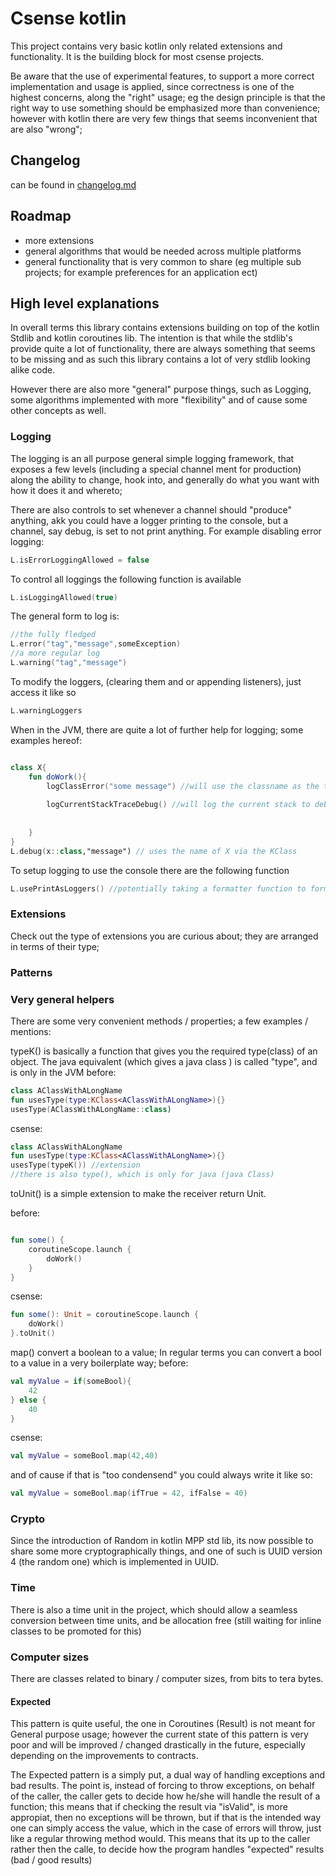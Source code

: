 # Csense kotlin

This project contains very basic kotlin only related extensions and functionality.
It is the building block for most csense projects.

Be aware that the use of experimental features, to support a more correct implementation and usage is applied, 
since correctness is one of the highest concerns, along the "right" usage; eg the design principle is that the right way to use something should be emphasized
more than convenience; however with kotlin there are very few things that seems inconvenient that are also "wrong";


## Changelog
can be found in [changelog.md](changelog.md) 

## Roadmap
- more extensions
- general algorithms that would be needed across multiple platforms
- general functionality that is very common to share (eg multiple sub projects; for example preferences for an application ect)


## High level explanations  

In overall terms this library contains extensions building on top of the kotlin Stdlib and kotlin coroutines lib.
The intention is that while the stdlib's provide quite a lot of functionality, there are always something that seems to be missing
and as such this library contains a lot of very stdlib looking alike code.

However there are also more "general" purpose things, such as Logging, some algorithms implemented with more "flexibility"
and of cause some other concepts as well. 


### Logging
The logging is an all purpose general simple logging framework, that exposes a few levels (including a special channel ment for production)
along the ability to change, hook into, and generally do what you want with how it does it and whereto;

There are also controls to set whenever a channel should "produce" anything, akk you could have a logger printing to the console, but a channel, say debug, is set to not print anything.
For example disabling error logging:
```kotlin
L.isErrorLoggingAllowed = false
```
To control all loggings the following function is available
```kotlin
L.isLoggingAllowed(true)
```

The general form to log is:
````kotlin
//the fully fledged 
L.error("tag","message",someException)
//a more regular log
L.warning("tag","message")
````

To modify the loggers, (clearing them and or appending listeners), just access it like so
````kotlin
L.warningLoggers
````

When in the JVM, there are quite a lot of further help for logging; some examples hereof:
````kotlin

class X{
    fun doWork(){
        logClassError("some message") //will use the classname as the tag
        
        logCurrentStackTraceDebug() //will log the current stack to debug (the tag will be "stack") but can be changed
        
        
    }
}
L.debug(x::class,"message") // uses the name of X via the KClass 
````
 

To setup logging to use the console there are the following function
```kotlin
L.usePrintAsLoggers() //potentially taking a formatter function to format the logs.

```


### Extensions

Check out the type of extensions you are curious about; they are arranged in terms of their type; 

### Patterns

### Very general helpers

There are some very convenient methods / properties; a few examples / mentions:

typeK() is basically a function that gives you the required type(class) of an object.
The java equivalent  (which gives a java class ) is called "type", and is only in the JVM
before:
````kotlin
class AClassWithALongName
fun usesType(type:KClass<AClassWithALongName>){}
usesType(AClassWithALongName::class)
````
csense:
````kotlin
class AClassWithALongName
fun usesType(type:KClass<AClassWithALongName>){}
usesType(typeK()) //extension
//there is also type(), which is only for java (java Class)   
````
toUnit() is a simple extension to make the receiver return Unit.


before:
````kotlin

fun some() {
    coroutineScope.launch {
        doWork()
    }
}

````
csense:
````kotlin
fun some(): Unit = coroutineScope.launch {
    doWork()
}.toUnit()
````



map() convert a boolean to a value; 
In regular terms you can convert a bool to a value in a very boilerplate way; 
before:
````kotlin
val myValue = if(someBool){
    42
} else {
    40
}

````
csense:
````kotlin
val myValue = someBool.map(42,40)
````
and of cause if that is "too condensend" you could always write it like so:
````kotlin
val myValue = someBool.map(ifTrue = 42, ifFalse = 40)
````



### Crypto
Since the introduction of Random in kotlin MPP std lib, its now possible to share some more cryptographically things, 
and one of such is UUID version 4 (the random one)
which is implemented in UUID.


### Time
There is also a time unit in the project, 
which should allow a seamless conversion between time units, and be allocation free (still waiting for inline classes to be promoted for this)

### Computer sizes
There are classes related to binary / computer sizes, from bits to tera bytes.
  

#### Expected
This pattern is quite useful, the one in Coroutines (Result) is not meant for General purpose usage; 
however the current state of this pattern is very poor and will be improved / changed drastically in the future, especially depending on the improvements to contracts.

The Expected pattern is a simply put, a dual way of handling exceptions and bad results.
The point is, instead of forcing to throw exceptions, on behalf of the caller, the caller gets to
decide how he/she will handle the result of a function; 
this means that if checking the result via "isValid", is more appropiat, then no exceptions will be thrown,
but if that is the intended way one can simply access the value, which in the case of errors will throw, 
just like a regular throwing method would. 
This means that its up to the caller rather then the calle, to decide how the program handles "expected" results
(bad / good results)

 